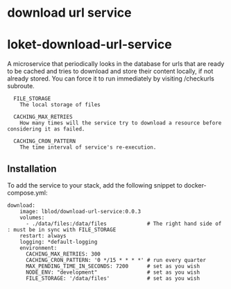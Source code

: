 # download url service

# loket-download-url-service

A microservice that periodically looks in the database for urls that are ready to be cached and tries to download and store their content locally, if not already stored. You can force it to run immediately by visiting /checkurls subroute.

```
  FILE_STORAGE
    The local storage of files

  CACHING_MAX_RETRIES
    How many times will the service try to download a resource before considering it as failed.

  CACHING_CRON_PATTERN
    The time interval of service's re-execution.
```

## Installation

To add the service to your stack, add the following snippet to docker-compose.yml:

```
download:
    image: lblod/download-url-service:0.0.3
    volumes:
      - ./data/files:/data/files             # The right hand side of : must be in sync with FILE_STORAGE
    restart: always
    logging: *default-logging
    environment:
      CACHING_MAX_RETRIES: 300
      CACHING_CRON_PATTERN: '0 */15 * * * *' # run every quarter
      MAX_PENDING_TIME_IN_SECONDS: 7200      # set as you wish
      NODE_ENV: "development"                # set as you wish
      FILE_STORAGE: '/data/files'            # set as you wish
```
